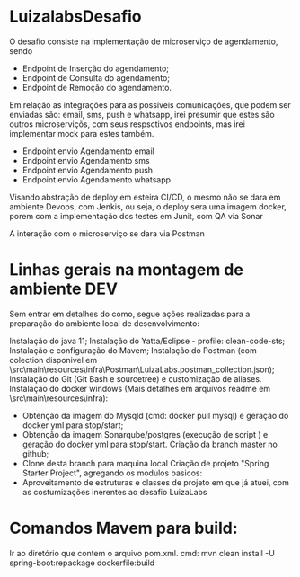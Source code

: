 # LuizalabsDesafio
O desafio consiste na implementação de microserviço de agendamento, sendo
 - Endpoint de Inserção do agendamento;
 - Endpoint de Consulta do agendamento;
 - Endpoint de Remoção do agendamento.

Em relação as integrações para as possíveis comunicações, que podem ser enviadas são: email, sms, push e whatsapp, irei presumir que estes são outros microserviçõs, com seus respsctivos endpoints, mas irei implementar mock para estes também.
 - Endpoint envio Agendamento email
 - Endpoint envio Agendamento sms
 - Endpoint envio Agendamento push
 - Endpoint envio Agendamento whatsapp

Visando abstração de deploy em esteira CI/CD, o mesmo não se dara em ambiente Devops, com Jenkis, ou seja, o deploy sera uma imagem docker, porem com a implementação dos testes em Junit, com QA via Sonar

A interação com o microserviço se dara via Postman

# Linhas gerais na montagem de ambiente DEV 
Sem entrar em detalhes do como, segue ações realizadas para a preparação do ambiente local de desenvolvimento:

Instalação do java 11;
Instalação do Yatta/Eclipse - profile: clean-code-sts;
Instalação e configuração do Mavem;
Instalação do Postman (com colection disponivel em \src\main\resources\infra\Postman\LuizaLabs.postman_collection.json);
Instalação do Git (Git Bash e sourcetree) e customização de aliases.
Instalação do docker windows (Mais detalhes em arquivos readme em \src\main\resources\infra):
  - Obtenção da imagem do Mysqld (cmd: docker pull mysql) e geração do docker yml para stop/start;
  - Obtenção da imagem Sonarqube/postgres (execução de script ) e geração do docker yml para stop/start.
Criação da branch master no github;
  - Clone desta branch para maquina local
Criação de projeto "Spring Starter Project", agregando os modulos basicos:
  - Aproveitamento de estruturas e classes de projeto em que já atuei, com as costumizações inerentes ao desafio LuizaLabs 

# Comandos Mavem para build:
Ir ao diretório que contem o arquivo pom.xml.
cmd: mvn clean install -U spring-boot:repackage dockerfile:build

